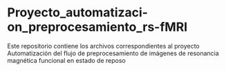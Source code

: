 # Proyecto_automatizaci-on_preprocesamiento_rs-fMRI
Este repositorio contiene los archivos correspondientes al proyecto Automatización del flujo de preprocesamiento de imágenes de resonancia magnética funcional en estado de reposo
